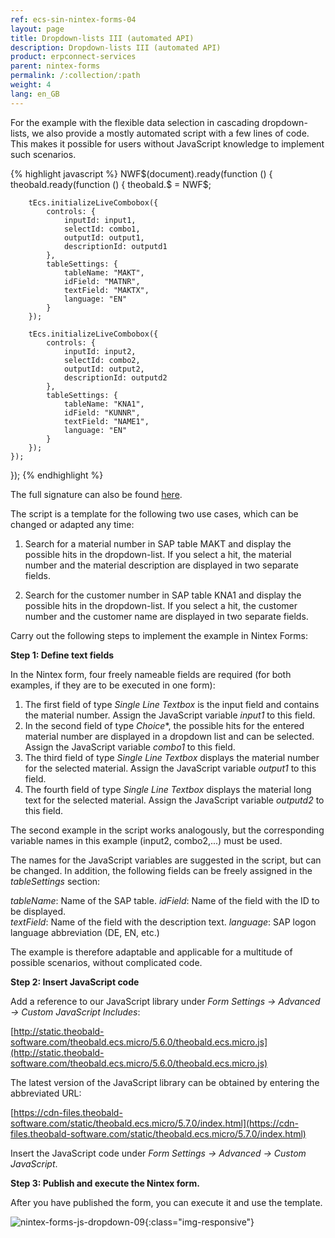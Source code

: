 ```yaml
---
ref: ecs-sin-nintex-forms-04
layout: page
title: Dropdown-lists III (automated API)
description: Dropdown-lists III (automated API)
product: erpconnect-services
parent: nintex-forms
permalink: /:collection/:path
weight: 4
lang: en_GB
---
```


For the example with the flexible data selection in cascading dropdown-lists, we also provide a mostly automated script with a few lines of code.
This makes it possible for users without JavaScript knowledge to implement such scenarios. 

{% highlight javascript %}
NWF$(document).ready(function () {
    theobald.ready(function () {
        theobald.$ = NWF$;

        tEcs.initializeLiveCombobox({
            controls: {
                inputId: input1,
                selectId: combo1,
                outputId: output1,
                descriptionId: outputd1
            },
            tableSettings: {
                tableName: "MAKT",
                idField: "MATNR",
                textField: "MAKTX",
                language: "EN"
            }
        });
        
        tEcs.initializeLiveCombobox({
            controls: {
                inputId: input2,
                selectId: combo2,
                outputId: output2,
                descriptionId: outputd2
            },
            tableSettings: {
                tableName: "KNA1",
                idField: "KUNNR",
                textField: "NAME1",
                language: "EN"
            }
        });
    });
});
{% endhighlight %}

The full signature can also be found [here](https://static.theobald-software.com/theobald.ecs.micro/5.6.0/index.html#div-liveCombobox).

The script is a template for the following two use cases, which can be changed or adapted any time: 

1. Search for a material number in SAP table MAKT and display the possible hits in the dropdown-list. If you select a hit, the material number and the material description are displayed in two separate fields.

2. Search for the customer number in SAP table KNA1 and display the possible hits in the dropdown-list. If you select a hit, the customer number and the customer name are displayed in two separate fields.


Carry out the following steps to implement the example in Nintex Forms: 

**Step 1: Define text fields**

In the Nintex form, four freely nameable fields are required (for both examples, if they are to be executed in one form): 

1. The first field of type *Single Line Textbox* is the input field and contains the material number. Assign the JavaScript variable *input1* to this field.
2. In the second field of type *Choice**, the possible hits for the entered material number are displayed in a dropdown list and can be selected. Assign the JavaScript variable *combo1* to this field.
3. The third field of type *Single Line Textbox* displays the material number for the selected material. Assign the JavaScript variable *output1* to this field.  	
4. The fourth field of type *Single Line Textbox* displays the material long text for the selected material. Assign the JavaScript variable *outputd2* to this field.  

The second example in the script works analogously, but the corresponding variable names in this example (input2, combo2,...) must be used. 

The names for the JavaScript variables are suggested in the script, but can be changed.
In addition, the following fields can be freely assigned in the *tableSettings* section: 

*tableName*: Name of the SAP table.
*idField*: Name of the field with the ID to be displayed.  
*textField*: Name of the field with the description text.
*language*: SAP logon language abbreviation (DE, EN, etc.)

The example is therefore adaptable and applicable for a multitude of possible scenarios, without complicated code.  

**Step 2: Insert JavaScript code**

Add a reference to our JavaScript library under *Form Settings -> Advanced -> Custom JavaScript Includes*:

[http://static.theobald-software.com/theobald.ecs.micro/5.6.0/theobald.ecs.micro.js](http://static.theobald-software.com/theobald.ecs.micro/5.6.0/theobald.ecs.micro.js)

The latest version of the JavaScript library can be obtained by entering the abbreviated URL:

[https://cdn-files.theobald-software.com/static/theobald.ecs.micro/5.7.0/index.html](https://cdn-files.theobald-software.com/static/theobald.ecs.micro/5.7.0/index.html)

Insert the JavaScript code under *Form Settings -> Advanced -> Custom JavaScript*.

**Step 3: Publish and execute the Nintex form.**

After you have published the form, you can execute it and use the template.

![nintex-forms-js-dropdown-09](/img/content/nintex-forms-js-dropdown-09.gif){:class="img-responsive"}


